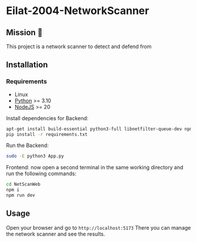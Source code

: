 # Eilat-2004-NetworkScanner

## Mission 🎯

This project is a network scanner to detect and defend from 

## Installation

### Requirements
* Linux
* [Python](https://www.python.org/downloads/) >= 3.10
* [NodeJS](https://docs.npmjs.com/downloading-and-installing-node-js-and-npm) >= 20

Install dependencies for Backend:
```bash
apt-get install build-essential python3-full libnetfilter-queue-dev npm python3-pip
pip install -r requirements.txt
```

Run the Backend:
```bash
sudo -E python3 App.py
```


Frontend:
now open a second terminal in the same working directory and run the following commands:
```bash
cd NetScanWeb
npm i
npm run dev
```

## Usage
Open your browser and go to `http://localhost:5173`
There you can manage the network scanner and see the results.